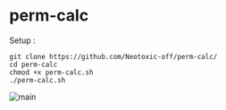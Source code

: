 # perm-calc

Setup : 

```
git clone https://github.com/Neotoxic-off/perm-calc/
cd perm-calc
chmod +x perm-calc.sh
./perm-calc.sh
```
![main](https://imgur.com/JfI5ZVgl.png)
